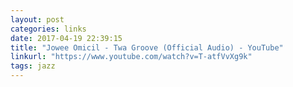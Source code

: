 ```yaml
---
layout: post
categories: links
date: 2017-04-19 22:39:15
title: "Jowee Omicil - Twa Groove (Official Audio) - YouTube"
linkurl: "https://www.youtube.com/watch?v=T-atfVvXg9k"
tags: jazz
---
```

